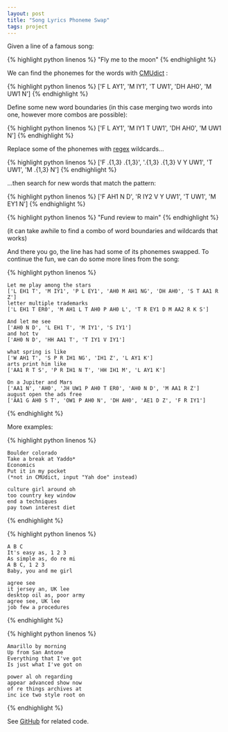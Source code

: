 ```yaml
---
layout: post
title: "Song Lyrics Phoneme Swap"
tags: project
---
```




 Given a line of a famous song:




{% highlight python linenos %}
"Fly me to the moon"
{% endhighlight %}


 We can find the phonemes for the words with
 [CMUdict](http://www.speech.cs.cmu.edu/cgi-bin/cmudict) 
 :




{% highlight python linenos %}
['F L AY1', 'M IY1', 'T UW1', 'DH AH0', 'M UW1 N']
{% endhighlight %}


 Define some new word boundaries (in this case merging two words into one, however more combos are possible):




{% highlight python linenos %}
['F L AY1', 'M IY1 T UW1', 'DH AH0', 'M UW1 N']
{% endhighlight %}


 Replace some of the phonemes with
 [regex](https://en.wikipedia.org/wiki/Regular_expression) 
 wildcards...




{% highlight python linenos %}
['F .{1,3} .{1,3}', '.{1,3} .{1,3} V Y UW1', 'T UW1', 'M .{1,3} N']
{% endhighlight %}


 ...then search for new words that match the pattern:




{% highlight python linenos %}
['F AH1 N D', 'R IY2 V Y UW1', 'T UW1', 'M EY1 N']
{% endhighlight %}


{% highlight python linenos %}
"Fund review to main"
{% endhighlight %}


 (it can take awhile to find a combo of word boundaries and wildcards that works)




 And there you go, the line has had some of its phonemes swapped. To continue the fun, we can do some more lines from the song:




{% highlight python linenos %}

	Let me play among the stars
	['L EH1 T', 'M IY1', 'P L EY1', 'AH0 M AH1 NG', 'DH AH0', 'S T AA1 R Z']
	letter multiple trademarks
	['L EH1 T ER0', 'M AH1 L T AH0 P AH0 L', 'T R EY1 D M AA2 R K S']
	
	And let me see
	['AH0 N D', 'L EH1 T', 'M IY1', 'S IY1']
	and hot tv
	['AH0 N D', 'HH AA1 T', 'T IY1 V IY1']

	what spring is like
	['W AH1 T', 'S P R IH1 NG', 'IH1 Z', 'L AY1 K']
	arts print him like
	['AA1 R T S', 'P R IH1 N T', 'HH IH1 M', 'L AY1 K']

	On a Jupiter and Mars
	['AA1 N', 'AH0', 'JH UW1 P AH0 T ER0', 'AH0 N D', 'M AA1 R Z']
	august open the ads free
	['AA1 G AH0 S T', 'OW1 P AH0 N', 'DH AH0', 'AE1 D Z', 'F R IY1']	
	
{% endhighlight %}


 More examples:




{% highlight python linenos %}

	Boulder colorado
	Take a break at Yaddo*
	Economics
	Put it in my pocket
	(*not in CMUdict, input "Yah doe" instead)
	
	culture girl around oh
	too country key window
	end a techniques
	pay town interest diet
	
{% endhighlight %}


{% highlight python linenos %}

	A B C
	It's easy as, 1 2 3
	As simple as, do re mi
	A B C, 1 2 3
	Baby, you and me girl

	agree see
	it jersey an, UK lee
	desktop oil as, poor army
	agree see, UK lee
	job few a procedures
	
{% endhighlight %}


{% highlight python linenos %}

	Amarillo by morning
	Up from San Antone
	Everything that I've got
	Is just what I've got on

	power al oh regarding
	appear advanced show now
	of re things archives at
	inc ice two style root on
	
{% endhighlight %}


 See
 [GitHub](https://github.com/austinpursley/verse-python/blob/master/swap_lyrics.py) 
 for related code.



